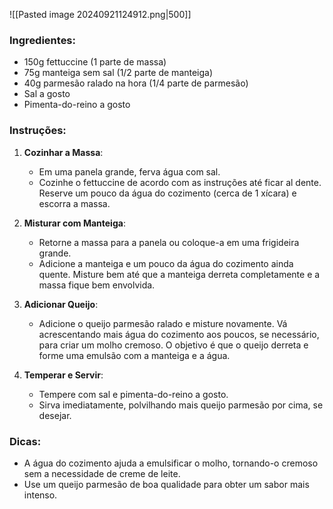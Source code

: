 ![[Pasted image 20240921124912.png|500]]
### Ingredientes:

  
- 150g fettuccine (1 parte de massa) 
- 75g manteiga sem sal (1/2 parte de manteiga) 
- 40g parmesão ralado na hora (1/4 parte de parmesão)
- Sal a gosto
- Pimenta-do-reino a gosto

### Instruções:

1. **Cozinhar a Massa**:
    
    - Em uma panela grande, ferva água com sal.
    - Cozinhe o fettuccine de acordo com as instruções até ficar al dente. Reserve um pouco da água do cozimento (cerca de 1 xícara) e escorra a massa.
2. **Misturar com Manteiga**:
    
    - Retorne a massa para a panela ou coloque-a em uma frigideira grande.
    - Adicione a manteiga e um pouco da água do cozimento ainda quente. Misture bem até que a manteiga derreta completamente e a massa fique bem envolvida.
3. **Adicionar Queijo**:
    
    - Adicione o queijo parmesão ralado e misture novamente. Vá acrescentando mais água do cozimento aos poucos, se necessário, para criar um molho cremoso. O objetivo é que o queijo derreta e forme uma emulsão com a manteiga e a água.
4. **Temperar e Servir**:
    
    - Tempere com sal e pimenta-do-reino a gosto.
    - Sirva imediatamente, polvilhando mais queijo parmesão por cima, se desejar.

### Dicas:

- A água do cozimento ajuda a emulsificar o molho, tornando-o cremoso sem a necessidade de creme de leite.
- Use um queijo parmesão de boa qualidade para obter um sabor mais intenso.

